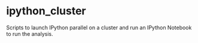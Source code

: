 ipython_cluster
===============

Scripts to launch IPython parallel on a cluster and run an IPython Notebook to run the analysis.
